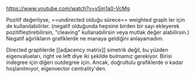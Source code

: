 https://www.youtube.com/watch?v=vSm1a0-VcMg

Pozitif değerliyse, ==undirected olduğu sürece== weighted graph ler için de kullanılabilirler. (negatif olduğunda hepsine birden bir sayı ekleyerek pozitifleştirebilirsin, "cleaving" kullanabilirsin veya mutlak değer alabilirsin.) 
Negatif ağırlıkların grafiklerde ne manaya geldiğini anlayamadım.

Directed graphlerde [[adjacency matrix]] simetrik değil, bu yüzden eigenvalueları, right ve left diye iki şekilde bulmamız gerekiyor. Birisi indegree için diğeri outdegree için. Ancak, doğrultulu grafiklerde o kadar hoşlanılmıyor, eigenvector centrality'den.